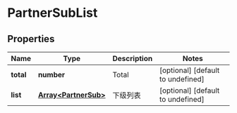 # PartnerSubList

## Properties

Name | Type | Description | Notes
------------ | ------------- | ------------- | -------------
**total** | **number** | Total | [optional] [default to undefined]
**list** | [**Array&lt;PartnerSub&gt;**](PartnerSub.md) | 下级列表 | [optional] [default to undefined]


